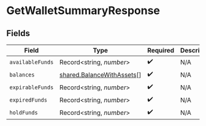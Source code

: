 # GetWalletSummaryResponse


## Fields

| Field                                                                  | Type                                                                   | Required                                                               | Description                                                            |
| ---------------------------------------------------------------------- | ---------------------------------------------------------------------- | ---------------------------------------------------------------------- | ---------------------------------------------------------------------- |
| `availableFunds`                                                       | Record<string, *number*>                                               | :heavy_check_mark:                                                     | N/A                                                                    |
| `balances`                                                             | [shared.BalanceWithAssets](../../models/shared/balancewithassets.md)[] | :heavy_check_mark:                                                     | N/A                                                                    |
| `expirableFunds`                                                       | Record<string, *number*>                                               | :heavy_check_mark:                                                     | N/A                                                                    |
| `expiredFunds`                                                         | Record<string, *number*>                                               | :heavy_check_mark:                                                     | N/A                                                                    |
| `holdFunds`                                                            | Record<string, *number*>                                               | :heavy_check_mark:                                                     | N/A                                                                    |